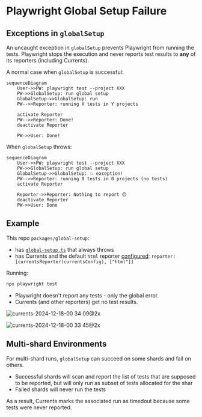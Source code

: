 # Playwright Global Setup Failure

## Exceptions in `globalSetup`

An uncaught exception in `globalSetup` prevents Playwright from running the tests. Playwright stops the execution and never reports test results to **any** of its reporters (including Currents).

A normal case when `globalSetup` is successful:

```mermaid
sequenceDiagram
    User->>PW: playwright test --project XXX
    PW->>GlobalSetup: run global setup
    GlobalSetup->>GlobalSetup: run
    PW-->>Reporter: running X tests in Y projects

    activate Reporter
    PW-->>Reporter: Done!
    deactivate Reporter

    PW->>User: Done!
```

When `globalSetup` throws:

```mermaid
sequenceDiagram
    User->>PW: playwright test --project XXX
    PW->>GlobalSetup: run global setup
    GlobalSetup->>GlobalSetup: 💥 exception!
    PW-->>Reporter: running 0 tests in 0 projects (no tests)
    activate Reporter

    Reporter->>Reporter: Nothing to report 😔
    deactivate Reporter
    PW->>User: Done
```

## Example

This repo `packages/global-setup`:

- has [`global-setup.ts`](./global-setup.ts) that always throws
- has Currents and the default `html` reporter [configured](./playwright.config.ts): `reporter: [currentsReporter(currentsConfig), ["html"]]`

Running:

```sh
npx playwright test
```

- Playwright doesn't report any tests - only the global error.
- Currents (and other reporters) get no test results.

![currents-2024-12-18-00 34 09@2x](https://github.com/user-attachments/assets/ecb917e1-e838-40bf-a7e6-5f9957dd58cb)

![currents-2024-12-18-00 33 45@2x](https://github.com/user-attachments/assets/24a771ed-a300-45c0-b002-40a68aee26ab)

## Multi-shard Environments

For multi-shard runs, `globalSetup` can succeed on some shards and fail on others.

- Successful shards will scan and report the list of tests that are supposed to be reported, but will only run as subset of tests allocated for the shar
- Failed shards will never run the tests

As a result, Currents marks the associated run as timedout because some tests were never reported.
